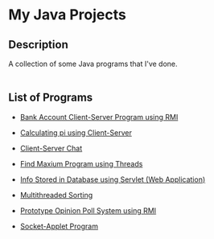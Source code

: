 # My Java Projects

## Description
A collection of some Java programs that I've done. 
<br></br>

## List of Programs

- [Bank Account Client-Server Program using RMI](https://github.com/procrasprincess/Java-Projects/tree/master/Bank%20Account%20Client-Server%20Program%20using%20RMI)

- [Calculating pi using Client-Server](https://github.com/procrasprincess/Java-Projects/tree/master/Calculating%20pi%20using%20Client-Server)

- [Client-Server Chat](https://github.com/procrasprincess/Java-Projects/tree/master/Client-Server%20Chat)

- [Find Maxium Program using Threads](https://github.com/procrasprincess/Java-Projects/tree/master/Find%20Maxium%20Program%20using%20Threads)

- [Info Stored in Database using Servlet (Web Application)](https://github.com/procrasprincess/Java-Projects/tree/master/Info%20Stored%20in%20Database%20using%20Servlet%20(Web%20Application))

- [Multithreaded Sorting](https://github.com/procrasprincess/Java-Projects/tree/master/Multithreaded%20Sorting)

- [Prototype Opinion Poll System using RMI](https://github.com/procrasprincess/Java-Projects/tree/master/Prototype%20Opinion%20Poll%20System%20using%20RMI)

- [Socket-Applet Program](https://github.com/procrasprincess/Java-Projects/tree/master/Socket-Applet%20Program)
